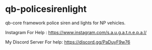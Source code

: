 # qb-policesirenlight
qb-core framework police siren and lights for NP vehicles.

Instagram For Help : https://www.instagram.com/s.a.u.g.a.t.n.e.p.a.l/

My Discord Server For help: https://discord.gg/PaDuyF9w76
